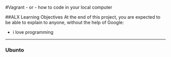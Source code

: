 #Vagrant - or - how to code in your local computer

##ALX
Learning Objectives
At the end of this project, you are expected to be able to explain to anyone, without the help of Google:
* i love programming 


---

### Ubunto 

